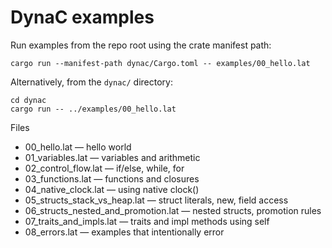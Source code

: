 # DynaC examples

Run examples from the repo root using the crate manifest path:

```
cargo run --manifest-path dynac/Cargo.toml -- examples/00_hello.lat
```

Alternatively, from the `dynac/` directory:

```
cd dynac
cargo run -- ../examples/00_hello.lat
```

Files
- 00_hello.lat — hello world
- 01_variables.lat — variables and arithmetic
- 02_control_flow.lat — if/else, while, for
- 03_functions.lat — functions and closures
- 04_native_clock.lat — using native clock()
- 05_structs_stack_vs_heap.lat — struct literals, new, field access
- 06_structs_nested_and_promotion.lat — nested structs, promotion rules
- 07_traits_and_impls.lat — traits and impl methods using self
- 08_errors.lat — examples that intentionally error
